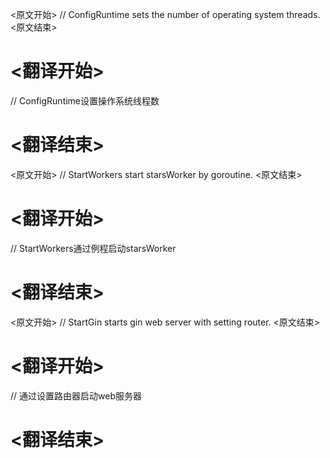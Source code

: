 
<原文开始>
// ConfigRuntime sets the number of operating system threads.
<原文结束>

# <翻译开始>
// ConfigRuntime设置操作系统线程数
# <翻译结束>


<原文开始>
// StartWorkers start starsWorker by goroutine.
<原文结束>

# <翻译开始>
// StartWorkers通过例程启动starsWorker
# <翻译结束>


<原文开始>
// StartGin starts gin web server with setting router.
<原文结束>

# <翻译开始>
// 通过设置路由器启动web服务器
# <翻译结束>

